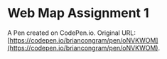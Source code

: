 # Web Map Assignment 1

A Pen created on CodePen.io. Original URL: [https://codepen.io/briancongram/pen/oNVKWOM](https://codepen.io/briancongram/pen/oNVKWOM).

